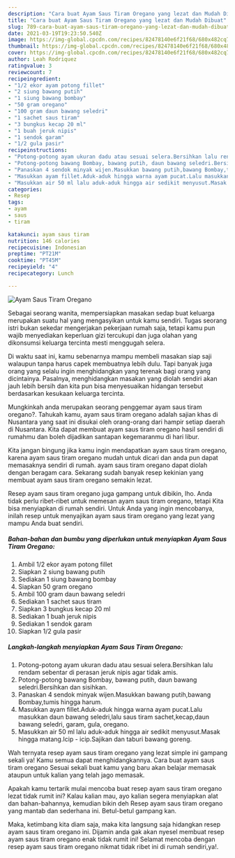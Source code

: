 ```yaml
---
description: "Cara buat Ayam Saus Tiram Oregano yang lezat dan Mudah Dibuat"
title: "Cara buat Ayam Saus Tiram Oregano yang lezat dan Mudah Dibuat"
slug: 789-cara-buat-ayam-saus-tiram-oregano-yang-lezat-dan-mudah-dibuat
date: 2021-03-19T19:23:50.540Z
image: https://img-global.cpcdn.com/recipes/82478140e6f21f68/680x482cq70/ayam-saus-tiram-oregano-foto-resep-utama.jpg
thumbnail: https://img-global.cpcdn.com/recipes/82478140e6f21f68/680x482cq70/ayam-saus-tiram-oregano-foto-resep-utama.jpg
cover: https://img-global.cpcdn.com/recipes/82478140e6f21f68/680x482cq70/ayam-saus-tiram-oregano-foto-resep-utama.jpg
author: Leah Rodriquez
ratingvalue: 3
reviewcount: 7
recipeingredient:
- "1/2 ekor ayam potong fillet"
- "2 siung bawang putih"
- "1 siung bawang bombay"
- "50 gram oregano"
- "100 gram daun bawang seledri"
- "1 sachet saus tiram"
- "3 bungkus kecap 20 ml"
- "1 buah jeruk nipis"
- "1 sendok garam"
- "1/2 gula pasir"
recipeinstructions:
- "Potong-potong ayam ukuran dadu atau sesuai selera.Bersihkan lalu rendam sebentar di perasan jeruk nipis agar tidak amis."
- "Potong-potong bawang Bombay, bawang putih, daun bawang seledri.Bersihkan dan sisihkan."
- "Panaskan 4 sendok minyak wijen.Masukkan bawang putih,bawang Bombay,tumis hingga harum."
- "Masukkan ayam fillet.Aduk-aduk hingga warna ayam pucat.Lalu masukkan daun bawang seledri,lalu saus tiram sachet,kecap,daun bawang seledri, garam, gula, oregano."
- "Masukkan air 50 ml lalu aduk-aduk hingga air sedikit menyusut.Masak hingga matang.Icip - icip.Sajikan dan taburi bawang goreng."
categories:
- Resep
tags:
- ayam
- saus
- tiram

katakunci: ayam saus tiram 
nutrition: 146 calories
recipecuisine: Indonesian
preptime: "PT21M"
cooktime: "PT45M"
recipeyield: "4"
recipecategory: Lunch

---
```



![Ayam Saus Tiram Oregano](https://img-global.cpcdn.com/recipes/82478140e6f21f68/680x482cq70/ayam-saus-tiram-oregano-foto-resep-utama.jpg)

Sebagai seorang wanita, mempersiapkan masakan sedap buat keluarga merupakan suatu hal yang mengasyikan untuk kamu sendiri. Tugas seorang istri bukan sekedar mengerjakan pekerjaan rumah saja, tetapi kamu pun wajib menyediakan keperluan gizi tercukupi dan juga olahan yang dikonsumsi keluarga tercinta mesti menggugah selera.

Di waktu  saat ini, kamu sebenarnya mampu membeli masakan siap saji walaupun tanpa harus capek membuatnya lebih dulu. Tapi banyak juga orang yang selalu ingin menghidangkan yang terenak bagi orang yang dicintainya. Pasalnya, menghidangkan masakan yang diolah sendiri akan jauh lebih bersih dan kita pun bisa menyesuaikan hidangan tersebut berdasarkan kesukaan keluarga tercinta. 



Mungkinkah anda merupakan seorang penggemar ayam saus tiram oregano?. Tahukah kamu, ayam saus tiram oregano adalah sajian khas di Nusantara yang saat ini disukai oleh orang-orang dari hampir setiap daerah di Nusantara. Kita dapat membuat ayam saus tiram oregano hasil sendiri di rumahmu dan boleh dijadikan santapan kegemaranmu di hari libur.

Kita jangan bingung jika kamu ingin mendapatkan ayam saus tiram oregano, karena ayam saus tiram oregano mudah untuk dicari dan anda pun dapat memasaknya sendiri di rumah. ayam saus tiram oregano dapat diolah dengan beragam cara. Sekarang sudah banyak resep kekinian yang membuat ayam saus tiram oregano semakin lezat.

Resep ayam saus tiram oregano juga gampang untuk dibikin, lho. Anda tidak perlu ribet-ribet untuk memesan ayam saus tiram oregano, tetapi Kita bisa menyiapkan di rumah sendiri. Untuk Anda yang ingin mencobanya, inilah resep untuk menyajikan ayam saus tiram oregano yang lezat yang mampu Anda buat sendiri.

<!--inarticleads1-->

##### Bahan-bahan dan bumbu yang diperlukan untuk menyiapkan Ayam Saus Tiram Oregano:

1. Ambil 1/2 ekor ayam potong fillet
1. Siapkan 2 siung bawang putih
1. Sediakan 1 siung bawang bombay
1. Siapkan 50 gram oregano
1. Ambil 100 gram daun bawang seledri
1. Sediakan 1 sachet saus tiram
1. Siapkan 3 bungkus kecap 20 ml
1. Sediakan 1 buah jeruk nipis
1. Sediakan 1 sendok garam
1. Siapkan 1/2 gula pasir




<!--inarticleads2-->

##### Langkah-langkah menyiapkan Ayam Saus Tiram Oregano:

1. Potong-potong ayam ukuran dadu atau sesuai selera.Bersihkan lalu rendam sebentar di perasan jeruk nipis agar tidak amis.
1. Potong-potong bawang Bombay, bawang putih, daun bawang seledri.Bersihkan dan sisihkan.
1. Panaskan 4 sendok minyak wijen.Masukkan bawang putih,bawang Bombay,tumis hingga harum.
1. Masukkan ayam fillet.Aduk-aduk hingga warna ayam pucat.Lalu masukkan daun bawang seledri,lalu saus tiram sachet,kecap,daun bawang seledri, garam, gula, oregano.
1. Masukkan air 50 ml lalu aduk-aduk hingga air sedikit menyusut.Masak hingga matang.Icip - icip.Sajikan dan taburi bawang goreng.




Wah ternyata resep ayam saus tiram oregano yang lezat simple ini gampang sekali ya! Kamu semua dapat menghidangkannya. Cara buat ayam saus tiram oregano Sesuai sekali buat kamu yang baru akan belajar memasak ataupun untuk kalian yang telah jago memasak.

Apakah kamu tertarik mulai mencoba buat resep ayam saus tiram oregano lezat tidak rumit ini? Kalau kalian mau, ayo kalian segera menyiapkan alat dan bahan-bahannya, kemudian bikin deh Resep ayam saus tiram oregano yang mantab dan sederhana ini. Betul-betul gampang kan. 

Maka, ketimbang kita diam saja, maka kita langsung saja hidangkan resep ayam saus tiram oregano ini. Dijamin anda gak akan nyesel membuat resep ayam saus tiram oregano enak tidak rumit ini! Selamat mencoba dengan resep ayam saus tiram oregano nikmat tidak ribet ini di rumah sendiri,ya!.

